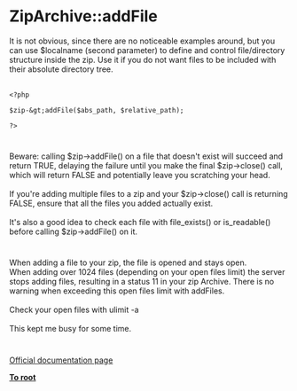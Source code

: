 # ZipArchive::addFile



It is not obvious, since there are no noticeable examples around, but you can use $localname (second parameter) to define and control file/directory structure inside the zip. Use it if you do not want files to be included with their absolute directory tree.<br><br>

```
<?php

$zip-&gt;addFile($abs_path, $relative_path);

?>
```
  

#

Beware: calling $zip-&gt;addFile() on a file that doesn&apos;t exist will succeed and return TRUE, delaying the failure until you make the final $zip-&gt;close() call, which will return FALSE and potentially leave you scratching your head.<br><br>If you&apos;re adding multiple files to a zip and your $zip-&gt;close() call is returning FALSE, ensure that all the files you added actually exist.<br><br>It&apos;s also a good idea to check each file with file_exists() or is_readable() before calling $zip-&gt;addFile() on it.  

#

When adding a file to your zip, the file is opened and stays open.<br>When adding over 1024 files (depending on your open files limit) the server stops adding files, resulting in a status 11 in your zip Archive. There is no warning when exceeding this open files limit with addFiles.<br><br>Check your open files with ulimit -a<br><br>This kept me busy for some time.  

#

[Official documentation page](https://www.php.net/manual/en/ziparchive.addfile.php)

**[To root](/README.md)**